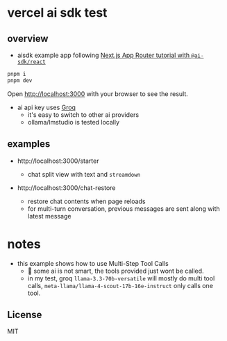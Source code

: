 # vercel ai sdk test

## overview

- aisdk example app following [Next.js App Router tutorial with `@ai-sdk/react`](https://ai-sdk.dev/docs/getting-started/nextjs-app-router)

```bash
pnpm i
pnpm dev
```

Open [http://localhost:3000](http://localhost:3000) with your browser to see the result.

- ai api key uses [Groq](https://ai-sdk.dev/providers/ai-sdk-providers/groq)
  - it's easy to switch to other ai providers
  - ollama/lmstudio is tested locally

## examples

- http://localhost:3000/starter
  - chat split view with text and `streamdown`

- http://localhost:3000/chat-restore
  - restore chat contents when page reloads
  - for multi-turn conversation, previous messages are sent along with latest message
# notes
- this example shows how to use Multi-Step Tool Calls
  - 👀 some ai is not smart, the tools provided just wont be called.
  - in my test, groq `llama-3.3-70b-versatile` will mostly do multi tool calls,  `meta-llama/llama-4-scout-17b-16e-instruct` only calls one tool.

## License

MIT

